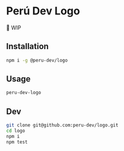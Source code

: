 # Perú Dev Logo

:construction: WIP

## Installation

```sh
npm i -g @peru-dev/logo
```

## Usage

```sh
peru-dev-logo
```

## Dev

```sh
git clone git@github.com:peru-dev/logo.git
cd logo
npm i
npm test
```

